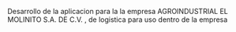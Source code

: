 Desarrollo de la aplicacion para la la empresa  AGROINDUSTRIAL EL MOLINITO S.A. DE C.V. , de logistica para uso dentro de la empresa

